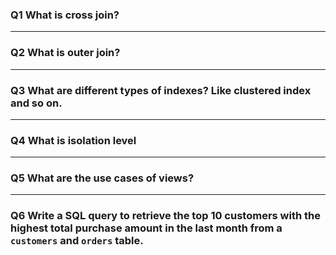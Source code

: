 ### Q1 What is cross join?

-----------------------------

### Q2 What is outer join?

-----------------------------

### Q3 What are different types of indexes? Like clustered index and so on.

-----------------------------

### Q4 What is isolation level

-----------------------------

### Q5 What are the use cases of views?

-----------------------------

### Q6 Write a SQL query to retrieve the top 10 customers with the highest total purchase amount in the last month from a `customers` and `orders` table.



